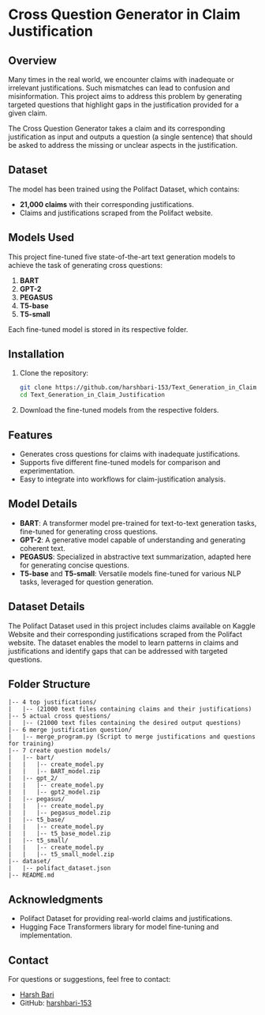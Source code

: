 # Cross Question Generator in Claim Justification

## Overview
Many times in the real world, we encounter claims with inadequate or irrelevant justifications. Such mismatches can lead to confusion and misinformation. This project aims to address this problem by generating targeted questions that highlight gaps in the justification provided for a given claim.

The Cross Question Generator takes a claim and its corresponding justification as input and outputs a question (a single sentence) that should be asked to address the missing or unclear aspects in the justification.

## Dataset
The model has been trained using the Polifact Dataset, which contains:
- **21,000 claims** with their corresponding justifications.
- Claims and justifications scraped from the Polifact website.

## Models Used
This project fine-tuned five state-of-the-art text generation models to achieve the task of generating cross questions:

1. **BART**
2. **GPT-2**
3. **PEGASUS**
4. **T5-base**
5. **T5-small**

Each fine-tuned model is stored in its respective folder.

## Installation
1. Clone the repository:
   ```bash
   git clone https://github.com/harshbari-153/Text_Generation_in_Claim_Justification.git
   cd Text_Generation_in_Claim_Justification
   ```
2. Download the fine-tuned models from the respective folders.

## Features
- Generates cross questions for claims with inadequate justifications.
- Supports five different fine-tuned models for comparison and experimentation.
- Easy to integrate into workflows for claim-justification analysis.

## Model Details
- **BART**: A transformer model pre-trained for text-to-text generation tasks, fine-tuned for generating cross questions.
- **GPT-2**: A generative model capable of understanding and generating coherent text.
- **PEGASUS**: Specialized in abstractive text summarization, adapted here for generating concise questions.
- **T5-base** and **T5-small**: Versatile models fine-tuned for various NLP tasks, leveraged for question generation.

## Dataset Details
The Polifact Dataset used in this project includes claims available on Kaggle Website and their corresponding justifications scraped from the Polifact website. The dataset enables the model to learn patterns in claims and justifications and identify gaps that can be addressed with targeted questions.

## Folder Structure
```
|-- 4 top justifications/
|   |-- (21000 text files containing claims and their justifications)
|-- 5 actual cross questions/
|   |-- (21000 text files containing the desired output questions)
|-- 6 merge justification question/
|   |-- merge_program.py (Script to merge justifications and questions for training)
|-- 7 create question models/
|   |-- bart/
|   |   |-- create_model.py
|   |   |-- BART_model.zip
|   |-- gpt_2/
|   |   |-- create_model.py
|   |   |-- gpt2_model.zip
|   |-- pegasus/
|   |   |-- create_model.py
|   |   |-- pegasus_model.zip
|   |-- t5_base/
|   |   |-- create_model.py
|   |   |-- t5_base_model.zip
|   |-- t5_small/
|   |   |-- create_model.py
|   |   |-- t5_small_model.zip
|-- dataset/
|   |-- polifact_dataset.json
|-- README.md
```

## Acknowledgments
- Polifact Dataset for providing real-world claims and justifications.
- Hugging Face Transformers library for model fine-tuning and implementation.

## Contact
For questions or suggestions, feel free to contact:
- [Harsh Bari](mailto:bari.harsh2001@gmail.com)
- GitHub: [harshbari-153](https://github.com/harshbari-153)

